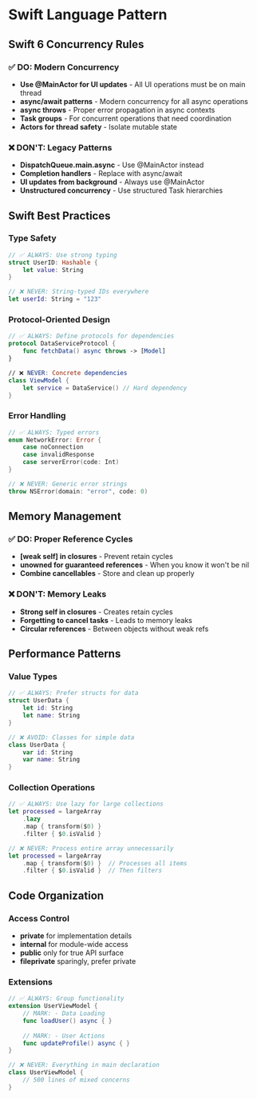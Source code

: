 # Swift Language Pattern

## Swift 6 Concurrency Rules

### ✅ DO: Modern Concurrency
- **Use @MainActor for UI updates** - All UI operations must be on main thread
- **async/await patterns** - Modern concurrency for all async operations
- **async throws** - Proper error propagation in async contexts
- **Task groups** - For concurrent operations that need coordination
- **Actors for thread safety** - Isolate mutable state

### ❌ DON'T: Legacy Patterns
- **DispatchQueue.main.async** - Use @MainActor instead
- **Completion handlers** - Replace with async/await
- **UI updates from background** - Always use @MainActor
- **Unstructured concurrency** - Use structured Task hierarchies

## Swift Best Practices

### Type Safety
```swift
// ✅ ALWAYS: Use strong typing
struct UserID: Hashable {
    let value: String
}

// ❌ NEVER: String-typed IDs everywhere
let userId: String = "123"
```

### Protocol-Oriented Design
```swift
// ✅ ALWAYS: Define protocols for dependencies
protocol DataServiceProtocol {
    func fetchData() async throws -> [Model]
}

// ❌ NEVER: Concrete dependencies
class ViewModel {
    let service = DataService() // Hard dependency
}
```

### Error Handling
```swift
// ✅ ALWAYS: Typed errors
enum NetworkError: Error {
    case noConnection
    case invalidResponse
    case serverError(code: Int)
}

// ❌ NEVER: Generic error strings
throw NSError(domain: "error", code: 0)
```

## Memory Management

### ✅ DO: Proper Reference Cycles
- **[weak self] in closures** - Prevent retain cycles
- **unowned for guaranteed references** - When you know it won't be nil
- **Combine cancellables** - Store and clean up properly

### ❌ DON'T: Memory Leaks
- **Strong self in closures** - Creates retain cycles
- **Forgetting to cancel tasks** - Leads to memory leaks
- **Circular references** - Between objects without weak refs

## Performance Patterns

### Value Types
```swift
// ✅ ALWAYS: Prefer structs for data
struct UserData {
    let id: String
    let name: String
}

// ❌ AVOID: Classes for simple data
class UserData {
    var id: String
    var name: String
}
```

### Collection Operations
```swift
// ✅ ALWAYS: Use lazy for large collections
let processed = largeArray
    .lazy
    .map { transform($0) }
    .filter { $0.isValid }

// ❌ NEVER: Process entire array unnecessarily
let processed = largeArray
    .map { transform($0) }  // Processes all items
    .filter { $0.isValid }  // Then filters
```

## Code Organization

### Access Control
- **private** for implementation details
- **internal** for module-wide access
- **public** only for true API surface
- **fileprivate** sparingly, prefer private

### Extensions
```swift
// ✅ ALWAYS: Group functionality
extension UserViewModel {
    // MARK: - Data Loading
    func loadUser() async { }
    
    // MARK: - User Actions  
    func updateProfile() async { }
}

// ❌ NEVER: Everything in main declaration
class UserViewModel {
    // 500 lines of mixed concerns
}
```